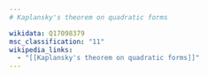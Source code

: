 ```yaml
---
# Kaplansky's theorem on quadratic forms

wikidata: Q17098379
msc_classification: "11"
wikipedia_links:
  - "[[Kaplansky's theorem on quadratic forms]]"
---
```

